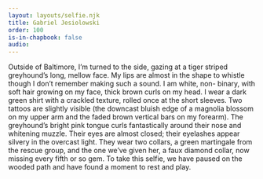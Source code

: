 ```yaml
---
layout: layouts/selfie.njk
title: Gabriel Jesiolowski
order: 100
is-in-chapbook: false
audio: 
---
```

Outside of Baltimore, I’m turned to the side, gazing at a tiger striped greyhound’s long, mellow face. My lips are almost in the  shape to whistle though I don’t remember making such a sound. I  am white, non- binary, with soft hair growing on my face, thick brown curls on my head. I wear a dark green shirt with a crackled  texture, rolled once at the short sleeves. Two tattoos are slightly  visible (the downcast bluish edge of a magnolia blossom on my  upper arm and the faded brown vertical bars on my forearm). The  greyhound’s bright pink tongue curls fantastically around their  nose and whitening muzzle. Their eyes are almost closed; their  eyelashes appear silvery in the overcast light. They wear two  collars, a green martingale from the rescue group, and the one  we’ve given her, a faux diamond collar, now missing every fifth or  so gem. To take this selfie, we have paused on the wooded path  and have found a moment to rest and play.

